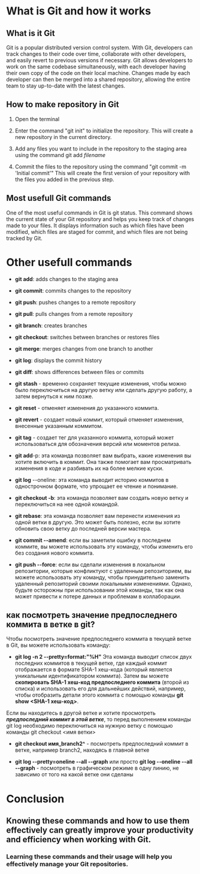 # What is Git and how it works

## What is it Git 

Git is a popular distributed version control system. With Git, developers can track changes to their code over time, collaborate with other developers, and easily revert to previous versions if necessary. Git allows developers to work on the same codebase simultaneously, with each developer having their own copy of the code on their local machine. Changes made by each developer can then be merged into a shared repository, allowing the entire team to stay up-to-date with the latest changes.

## How to make repository in Git

1. Open the terminal

2. Enter the command "git init" to initialize the repository. This will create a new repository in the current directory.

3. Add any files you want to include in the repository to the staging area using the command git add _filename_

4. Commit the files to the repository using the command "git commit -m 'Initial commit'" This will create the first version of your repository with the files you added in the previous step.

## Most usefull Git commands 

One of the most useful commands in Git is git status. This command shows the current state of your Git repository and helps you keep track of changes made to your files. It displays information such as which files have been modified, which files are staged for commit, and which files are not being tracked by Git.

# Other usefull commands

* **git add**: adds changes to the staging area

* **git commit**: commits changes to the repository

* **git push**: pushes changes to a remote repository

* **git pull**: pulls changes from a remote repository

* **git branch**: creates branches

* **git checkout**: switches between branches or restores files

* **git merge**: merges changes from one branch to another

* **git log**: displays the commit history

* **git diff**: shows differences between files or commits


* **git stash** - временно сохраняет текущие изменения, чтобы можно было переключиться на другую ветку или сделать другую работу, а затем вернуться к ним позже.


* **git reset** - отменяет изменения до указанного коммита.


* **git revert** - создает новый коммит, который отменяет изменения, внесенные указанным коммитом.


* **git tag** - создает тег для указанного коммита, который может использоваться для обозначения версий или моментов релиза.


* **git add**-p: эта команда позволяет вам выбрать, какие изменения вы хотите включить в коммит. Она также помогает вам просматривать изменения в коде и разбивать их на более мелкие куски.


* **git log** --oneline: эта команда выводит историю коммитов в однострочном формате, что упрощает ее чтение и понимание.


* **git checkout -b**: эта команда позволяет вам создать новую ветку и переключиться на нее одной командой.


* **git rebase**: эта команда позволяет вам перенести изменения из одной ветки в другую. Это может быть полезно, если вы хотите обновить свою ветку до последней версии мастера.


* **git commit --amend**: если вы заметили ошибку в последнем коммите, вы можете использовать эту команду, чтобы изменить его без создания нового коммита.


* **git push --force**: если вы сделали изменения в локальном репозитории, которые конфликтуют с удаленным репозиторием, вы можете использовать эту команду, чтобы принудительно заменить удаленный репозиторий своими локальными изменениями. Однако, будьте осторожны при использовании этой команды, так как она может привести к потере данных и проблемам в коллаборации.


## **как посмотреть значение предпоследнего коммита в ветке в git?**

Чтобы посмотреть значение предпоследнего коммита в текущей ветке в Git, вы можете использовать команду:


* **git log -n 2 --pretty=format:"%H"**
Эта команда выводит список двух последних коммитов в текущей ветке, где каждый коммит отображается в формате SHA-1 хеш-кода (который является уникальным идентификатором коммита). 
Затем вы можете **скопировать SHA-1 хеш-код предпоследнего коммита** (второй из списка) и использовать его для дальнейших действий, например, чтобы отобразить детали этого коммита с помощью команды **git show <SHA-1 хеш-код>**.


Если вы находитесь в другой ветке и хотите просмотреть _**предпоследний коммит в этой ветке**_, то перед выполнением команды git log необходимо переключиться на нужную ветку с помощью команды git checkout <имя ветки>


* **git checkout имя_branch2^** - посмотреть предпоследний коммит в ветке, например branch2, находясь в главной ветке


* **git log --pretty=oneline --all --graph** или просто **git log --oneline --all --graph** - посмотреть в графическом режиме в одну линию, не зависимо от того на какой ветке они сделаны

# Conclusion

## Knowing these commands and how to use them effectively can greatly improve your productivity and efficiency when working with Git.



### Learning these commands and their usage will help you effectively manage your Git repositories.




